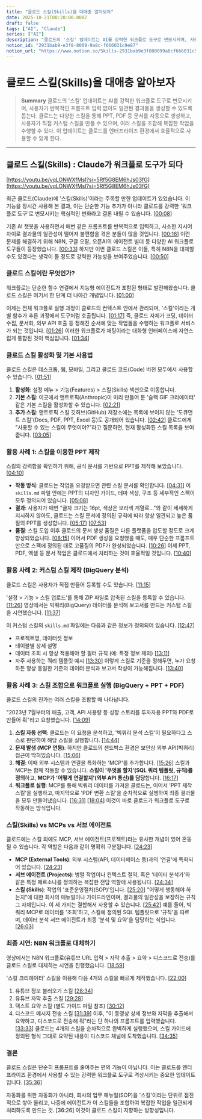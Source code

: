 ```yaml
---
title: "클로드 스킬(Skills)을 대애충 알아보자"
date: 2025-10-21T00:28:00.000Z
draft: false
tags: ["AI", "Claude"]
series: ["AI"]
description: "클로드의 '스킬' 업데이트는 AI를 강력한 워크플로 도구로 변모시키며, 사용자가 반복적인 프롬프트 입력 없이도 일관된 결과물을 생성할 수 있도록 돕는다. 클로드는 다양한 스킬을 통해 PPT, PDF 등 문서를 자동으로 생성하고, 사용자가 직접 커스텀 스킬을 만들 수 있으며, 여러 스킬을 조합해 복잡한 작업을 수행할 수 있다. 이 업데이트는 클로드를 엔터프라이즈 환경에서 효율적으로 사용할 수 있게 한다."
notion_id: "2931bab9-e3f8-8009-9a8c-f666031c9e87"
notion_url: "https://www.notion.so/Skills-2931bab9e3f880099a8cf666031c9e87"
---
```


# 클로드 스킬(Skills)을 대애충 알아보자

> **Summary**
> 클로드의 '스킬' 업데이트는 AI를 강력한 워크플로 도구로 변모시키며, 사용자가 반복적인 프롬프트 입력 없이도 일관된 결과물을 생성할 수 있도록 돕는다. 클로드는 다양한 스킬을 통해 PPT, PDF 등 문서를 자동으로 생성하고, 사용자가 직접 커스텀 스킬을 만들 수 있으며, 여러 스킬을 조합해 복잡한 작업을 수행할 수 있다. 이 업데이트는 클로드를 엔터프라이즈 환경에서 효율적으로 사용할 수 있게 한다.

---

## 클로드 스킬(Skills) : Claude가 워크플로 도구가 되다

[https://youtu.be/vqLONWXfMsI?si=5Rf5G8EM6hJs03fG](https://youtu.be/vqLONWXfMsI?si=5Rf5G8EM6hJs03fG)

최근 클로드(Claude)에 '스킬(Skills)'이라는 주목할 만한 업데이트가 있었습니다. 이 기능을 장시간 사용해 본 결과, 이는 단순한 기능 추가가 아니라 클로드를 강력한 '워크플로 도구'로 변모시키는 핵심적인 변화라고 결론 내릴 수 있습니다. [[00:08](http://www.youtube.com/watch?v=vqLONWXfMsI&t=8)]

기존 AI 챗봇을 사용하면서 매번 같은 프롬프트를 반복적으로 입력하고, 사소한 지시어 차이로 결과물의 일관성이 떨어져 불편함을 겪은 분들이 많을 것입니다. [[00:16](http://www.youtube.com/watch?v=vqLONWXfMsI&t=16)] 이런 문제를 해결하기 위해 N8N, 구글 오팔, 오픈AI의 에이전트 빌더 등 다양한 AI 워크플로 도구들이 등장했습니다. [[00:33](http://www.youtube.com/watch?v=vqLONWXfMsI&t=33)] 하지만 이번 클로드 스킬은 이들, 특히 N8N을 대체할 수도 있겠다는 생각이 들 정도로 강력한 가능성을 보여주었습니다. [[00:50](http://www.youtube.com/watch?v=vqLONWXfMsI&t=50)]

### 클로드 스킬이란 무엇인가?

워크플로는 단순한 함수 연결에서 지능형 에이전트가 포함된 형태로 발전해왔습니다. 클로드 스킬은 여기서 한 단계 더 나아간 개념입니다. [[01:00](http://www.youtube.com/watch?v=vqLONWXfMsI&t=60)]

이제는 전체 워크플로 실행 과정이 클로드의 컨텍스트 안에서 관리되며, '스킬'이라는 개별 함수가 추론 과정에서 도구처럼 호출됩니다. [[01:17](http://www.youtube.com/watch?v=vqLONWXfMsI&t=77)] 즉, 클로드 자체가 코딩, 데이터 수집, 문서화, 외부 API 호출 등 정해진 순서에 맞는 작업들을 수행하는 워크플로 서비스가 되는 것입니다. [[01:26](http://www.youtube.com/watch?v=vqLONWXfMsI&t=86)] 이러한 워크플로가 채팅이라는 대화형 인터페이스에 자연스럽게 통합된 것이 핵심입니다. [[01:34](http://www.youtube.com/watch?v=vqLONWXfMsI&t=94)]

### 클로드 스킬 활성화 및 기본 사용법

클로드 스킬은 데스크톱, 웹, 모바일, 그리고 클로드 코드(Code) 버전 모두에서 사용할 수 있습니다. [[01:51](http://www.youtube.com/watch?v=vqLONWXfMsI&t=111)]

1. **활성화**: 설정 메뉴 > 기능(Features) > 스킬(Skills) 섹션으로 이동합니다.
1. **기본 스킬**: 이곳에서 앤트로픽(Anthropic)이 미리 만들어 둔 '슬랙 GIF 크리에이터' 같은 기본 스킬을 활성화할 수 있습니다. [[02:21](http://www.youtube.com/watch?v=vqLONWXfMsI&t=141)]
1. **추가 스킬**: 앤트로픽 스킬 깃허브(GitHub) 저장소에는 목록에 보이지 않는 '도큐먼트 스킬'(Docs, PDF, PPT, Excel 등)도 공개되어 있습니다. [[02:42](http://www.youtube.com/watch?v=vqLONWXfMsI&t=162)]
클로드에게 "사용할 수 있는 스킬이 무엇이야?"라고 질문하면, 현재 활성화된 스킬 목록을 보여줍니다. [[03:05](http://www.youtube.com/watch?v=vqLONWXfMsI&t=185)]

### 활용 사례 1: 스킬을 이용한 PPT 제작

스킬의 강력함을 확인하기 위해, 공식 문서를 기반으로 PPT를 제작해 보았습니다. [[04:10](http://www.youtube.com/watch?v=vqLONWXfMsI&t=250)]

- **작동 방식**: 클로드는 작업을 요청받으면 관련 스킬 문서를 확인합니다. [[04:31](http://www.youtube.com/watch?v=vqLONWXfMsI&t=271)] 이 `skills.md` 파일 안에는 PPT의 디자인 가이드, 테마 색상, 구조 등 세부적인 스펙이 모두 정의되어 있습니다. [[05:08](http://www.youtube.com/watch?v=vqLONWXfMsI&t=308)]
- **결과**: 사용자가 매번 "글자 크기는 16pt, 색상은 보라색 계열로..."와 같이 세세하게 지시하지 않아도, 클로드는 스킬 문서에 정의된 규칙에 따라 항상 일관되고 높은 품질의 PPT를 생성합니다. [[05:17](http://www.youtube.com/watch?v=vqLONWXfMsI&t=317)] [[07:53](http://www.youtube.com/watch?v=vqLONWXfMsI&t=473)]
- **품질**: 스킬 도입 이후 클로드의 문서 생성 품질은 다른 플랫폼을 압도할 정도로 크게 향상되었습니다. [[08:15](http://www.youtube.com/watch?v=vqLONWXfMsI&t=495)]
이어서 PDF 생성을 요청했을 때도, 매우 단순한 프롬프트만으로 스펙에 정의된 대로 고품질의 PDF가 완성되었습니다. [[10:26](http://www.youtube.com/watch?v=vqLONWXfMsI&t=626)] 이제 PPT, PDF, 엑셀 등 문서 작업은 클로드에서 처리하는 것이 효율적일 것입니다. [[10:40](http://www.youtube.com/watch?v=vqLONWXfMsI&t=640)]

### 활용 사례 2: 커스텀 스킬 제작 (BigQuery 분석)

클로드 스킬은 사용자가 직접 만들어 등록할 수도 있습니다. [[11:15](http://www.youtube.com/watch?v=vqLONWXfMsI&t=675)]

'설정 > 기능 > 스킬 업로드'를 통해 ZIP 파일로 압축된 스킬을 등록할 수 있습니다. [[11:26](http://www.youtube.com/watch?v=vqLONWXfMsI&t=686)] 영상에서는 빅쿼리(BigQuery) 데이터를 분석해 보고서를 만드는 커스텀 스킬을 시연했습니다. [[11:37](http://www.youtube.com/watch?v=vqLONWXfMsI&t=697)]

이 커스텀 스킬의 `skills.md` 파일에는 다음과 같은 정보가 정의되어 있습니다. [[12:47](http://www.youtube.com/watch?v=vqLONWXfMsI&t=767)]

- 프로젝트명, 데이터셋 정보
- 테이블별 상세 설명
- 데이터 조회 시 항상 적용해야 할 필터 규칙 (예: 특정 정보 제외) [[13:11](http://www.youtube.com/watch?v=vqLONWXfMsI&t=791)]
- 자주 사용하는 쿼리 템플릿 예시 [[13:30](http://www.youtube.com/watch?v=vqLONWXfMsI&t=810)]
이렇게 스킬로 기준을 정해두면, 누가 요청하든 항상 동일한 기준의 데이터 분석과 보고서 작성이 가능해집니다. [[13:40](http://www.youtube.com/watch?v=vqLONWXfMsI&t=820)]

### 활용 사례 3: 스킬 조합으로 워크플로 실행 (BigQuery + PPT + PDF)

클로드 스킬의 진가는 여러 스킬을 조합할 때 나타납니다.

"2023년 7월부터의 매출, 고객, API 사용량 등 성장 스토리를 투자자용 PPT와 PDF로 만들어 줘"라고 요청했습니다. [[14:09](http://www.youtube.com/watch?v=vqLONWXfMsI&t=849)]

1. **스킬 자동 선택**: 클로드는 이 요청을 분석하고, '빅쿼리 분석 스킬'이 필요하다고 스스로 판단하여 해당 스킬을 실행합니다. [[14:44](http://www.youtube.com/watch?v=vqLONWXfMsI&t=884)]
1. **문제 발생 (MCP 연동)**: 하지만 클로드의 샌드박스 환경은 보안상 외부 API(빅쿼리) 접근이 막혀있습니다. [[15:06](http://www.youtube.com/watch?v=vqLONWXfMsI&t=906)]
1. **해결**: 이때 외부 시스템과 연결을 특화하는 'MCP'를 추가합니다. [[15:26](http://www.youtube.com/watch?v=vqLONWXfMsI&t=926)] 스킬과 MCP는 함께 작동할 수 있습니다. **스킬이 '무엇을 할지'(SQL 쿼리 템플릿, 규칙)를 정의**하고, **MCP가 '어떻게 연결할지'(외부 API 통신)를 담당**합니다. [[16:17](http://www.youtube.com/watch?v=vqLONWXfMsI&t=977)]
1. **워크플로 실행**: MCP를 통해 빅쿼리 데이터를 가져온 클로드는, 이어서 'PPT 제작 스킬'을 실행하고, 마지막으로 'PDF 변환 스킬'을 순차적으로 실행하여 최종 결과물을 모두 만들어냈습니다. [[16:31](http://www.youtube.com/watch?v=vqLONWXfMsI&t=991)] [[18:04](http://www.youtube.com/watch?v=vqLONWXfMsI&t=1084)]
이것이 바로 클로드가 워크플로 도구로 작동하는 방식입니다.

### 스킬(Skills) vs MCPs vs 서브 에이전트

클로드에는 스킬 외에도 MCP, 서브 에이전트(프로젝트)라는 유사한 개념이 있어 혼동될 수 있습니다. 각 역할은 다음과 같이 명확히 구분됩니다. [[24:23](http://www.youtube.com/watch?v=vqLONWXfMsI&t=1463)]

- **MCP (External Tools)**: 외부 시스템(API, 데이터베이스 등)과의 '연결'에 특화되어 있습니다. [[24:23](http://www.youtube.com/watch?v=vqLONWXfMsI&t=1463)]
- **서브 에이전트 (Projects)**: 병렬 작업이나 컨텍스트 절약, 혹은 '데이터 분석가'와 같은 특정 페르소나를 정의하는 복잡한 전담 역할에 사용됩니다. [[24:34](http://www.youtube.com/watch?v=vqLONWXfMsI&t=1474)]
- **스킬 (Skills)**: 작업의 '표준운영절차(SOP)'입니다. [[25:20](http://www.youtube.com/watch?v=vqLONWXfMsI&t=1520)] "어떻게 행동해야 하는지"에 대한 회사의 매뉴얼이나 가이드라인이며, 결과물의 일관성을 보장하는 규칙 그 자체입니다.
이 세 가지는 결합해서 사용할 수 있습니다. [[25:42](http://www.youtube.com/watch?v=vqLONWXfMsI&t=1542)] 예를 들어, 빅쿼리 MCP로 데이터를 '조회'하고, 스킬에 정의된 SQL 템플릿으로 '규칙'을 따르며, 데이터 분석 서브 에이전트가 최종 '분석 및 요약'을 담당하는 식입니다. [[26:03](http://www.youtube.com/watch?v=vqLONWXfMsI&t=1563)]

### 최종 시연: N8N 워크플로 대체하기

영상에서는 N8N 워크플로(유튜브 URL 입력 > 자막 추출 > 요약 > 디스코드로 전송)를 클로드 스킬로 대체하는 시연을 진행했습니다. [[18:59](http://www.youtube.com/watch?v=vqLONWXfMsI&t=1139)]

'스킬 크리에이터' 스킬을 이용해 다음 4개의 스킬을 빠르게 제작했습니다. [[22:00](http://www.youtube.com/watch?v=vqLONWXfMsI&t=1320)]

1. 유튜브 정보 불러오기 스킬 [[28:34](http://www.youtube.com/watch?v=vqLONWXfMsI&t=1714)]
1. 유튜브 자막 추출 스킬 [[29:28](http://www.youtube.com/watch?v=vqLONWXfMsI&t=1768)]
1. 텍스트 요약 스킬 (별도 가이드 파일 참조) [[30:12](http://www.youtube.com/watch?v=vqLONWXfMsI&t=1812)]
1. 디스코드 메시지 전송 스킬 [[31:39](http://www.youtube.com/watch?v=vqLONWXfMsI&t=1899)]
이후, "이 동영상 상세 정보와 자막을 추출해서 요약하고, 디스코드로 전송해 줘"라는 단 하나의 프롬프트를 입력했습니다. [[33:33](http://www.youtube.com/watch?v=vqLONWXfMsI&t=2013)] 클로드는 4개의 스킬을 순차적으로 완벽하게 실행했으며, 스킬 가이드에 정의된 형식 그대로 요약된 내용이 디스코드 채널에 도착했습니다. [[34:35](http://www.youtube.com/watch?v=vqLONWXfMsI&t=2075)]

### 결론

클로드 스킬은 단순히 프롬프트를 줄여주는 편의 기능이 아닙니다. 이는 클로드를 엔터프라이즈 환경에서 사용할 수 있는 강력한 워크플로 도구로 격상시키는 중요한 업데이트입니다. [[35:36](http://www.youtube.com/watch?v=vqLONWXfMsI&t=2136)]

자동화를 위한 자동화가 아니라, 회사의 업무 매뉴얼(SOP)을 '스킬'이라는 단위로 점진적으로 쌓아 올리고, 나중에 에이전트가 이 스킬들을 조합하여 복잡한 작업을 일관되게 처리하도록 만드는 것. [36:26] 이것이 클로드 스킬이 지향하는 방향성입니다.

